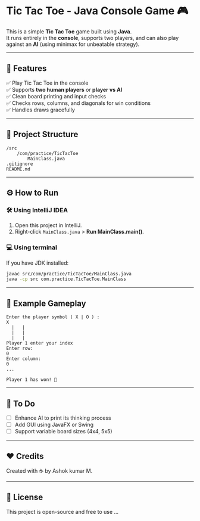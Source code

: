 # Tic Tac Toe - Java Console Game 🎮

This is a simple **Tic Tac Toe** game built using **Java**.  
It runs entirely in the **console**, supports two players, and can also play against an **AI** (using minimax for unbeatable strategy).

---

## 🚀 Features
✅ Play Tic Tac Toe in the console  
✅ Supports **two human players** or **player vs AI**  
✅ Clean board printing and input checks  
✅ Checks rows, columns, and diagonals for win conditions  
✅ Handles draws gracefully

---

## 📂 Project Structure
```
/src
    /com/practice/TicTacToe
        MainClass.java
.gitignore
README.md
```

---

## ⚙️ How to Run

### 🛠 Using IntelliJ IDEA
1. Open this project in IntelliJ.
2. Right-click `MainClass.java` > **Run MainClass.main()**.

### 💻 Using terminal
If you have JDK installed:

```bash
javac src/com/practice/TicTacToe/MainClass.java
java -cp src com.practice.TicTacToe.MainClass
```

---

## 📝 Example Gameplay
```
Enter the player symbol ( X | O ) :
X
  |   |  
  |   |  
  |   |  
Player 1 enter your index
Enter row:
0
Enter column:
0
...

Player 1 has won! 🎉
```

---

## 🚀 To Do
- [ ] Enhance AI to print its thinking process
- [ ] Add GUI using JavaFX or Swing
- [ ] Support variable board sizes (4x4, 5x5)

---

## ❤️ Credits
Created with ☕ by Ashok kumar M.

---

## 📜 License
This project is open-source and free to use ...
```
